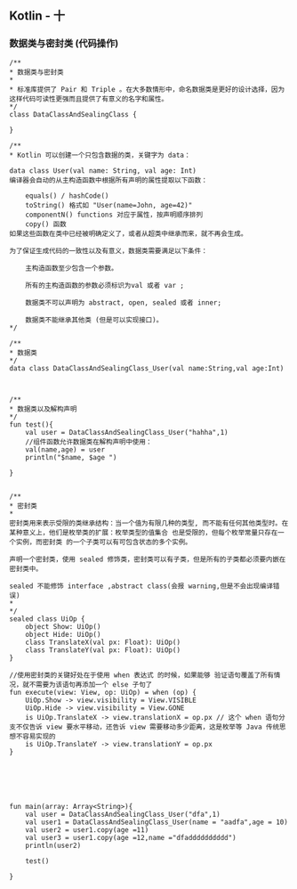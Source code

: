 ## Kotlin - 十
### 数据类与密封类 (代码操作)  
  
  
	/**
 	* 数据类与密封类
 	*
 	* 标准库提供了 Pair 和 Triple 。在大多数情形中，命名数据类是更好的设计选择，因为这样代码可读性更强而且提供了有意义的名字和属性。
 	*/
	class DataClassAndSealingClass {

	}

	/**
 	* Kotlin 可以创建一个只包含数据的类，关键字为 data：

    data class User(val name: String, val age: Int)
    编译器会自动的从主构造函数中根据所有声明的属性提取以下函数：

        equals() / hashCode()
        toString() 格式如 "User(name=John, age=42)"
        componentN() functions 对应于属性，按声明顺序排列
        copy() 函数
    如果这些函数在类中已经被明确定义了，或者从超类中继承而来，就不再会生成。

    为了保证生成代码的一致性以及有意义，数据类需要满足以下条件：

        主构造函数至少包含一个参数。

        所有的主构造函数的参数必须标识为val 或者 var ;

        数据类不可以声明为 abstract, open, sealed 或者 inner;

        数据类不能继承其他类 (但是可以实现接口)。
 	*/

	/**
 	* 数据类
 	*/
	data class DataClassAndSealingClass_User(val name:String,val age:Int)



	/**
 	* 数据类以及解构声明
 	*/
	fun test(){
    	val user = DataClassAndSealingClass_User("hahha",1)
    	//组件函数允许数据类在解构声明中使用：
    	val(name,age) = user
    	println("$name, $age ")

	}


	/**
 	* 密封类
 	*
    密封类用来表示受限的类继承结构：当一个值为有限几种的类型, 而不能有任何其他类型时。在某种意义上，他们是枚举类的扩展：枚举类型的值集合 也是受限的，但每个枚举常量只存在一个实例，而密封类 的一个子类可以有可包含状态的多个实例。

    声明一个密封类，使用 sealed 修饰类，密封类可以有子类，但是所有的子类都必须要内嵌在密封类中。

    sealed 不能修饰 interface ,abstract class(会报 warning,但是不会出现编译错误)
 	*
 	*/
	sealed class UiOp {
    	object Show: UiOp()
    	object Hide: UiOp()
    	class TranslateX(val px: Float): UiOp()
    	class TranslateY(val px: Float): UiOp()
	}

	//使用密封类的关键好处在于使用 when 表达式 的时候，如果能够 验证语句覆盖了所有情况，就不需要为该语句再添加一个 else 子句了
	fun execute(view: View, op: UiOp) = when (op) {
    	UiOp.Show -> view.visibility = View.VISIBLE
    	UiOp.Hide -> view.visibility = View.GONE
    	is UiOp.TranslateX -> view.translationX = op.px // 这个 when 语句分支不仅告诉 view 要水平移动，还告诉 view 需要移动多少距离，这是枚举等 Java 传统思想不容易实现的
    	is UiOp.TranslateY -> view.translationY = op.px
	}






	fun main(array: Array<String>){
    	val user = DataClassAndSealingClass_User("dfa",1)
    	val user1 = DataClassAndSealingClass_User(name = "aadfa",age = 10)
    	val user2 = user1.copy(age =11)
    	val user3 = user1.copy(age =12,name ="dfadddddddddd")
    	println(user2)

    	test()

	}